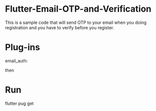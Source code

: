 # Flutter-Email-OTP-and-Verification
This is a sample code that will send OTP to your email when you doing registration and you have to verify before you register. 

# Plug-ins
email_auth:

then

# Run
flutter pug get
